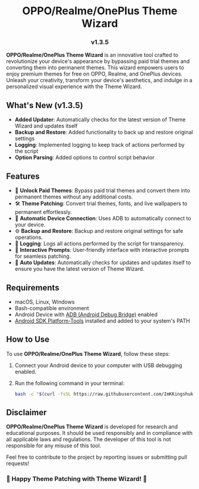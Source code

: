 <h1 align="center">OPPO/Realme/OnePlus Theme Wizard</h1>
<h3 align="center">v1.3.5</h3>

**OPPO/Realme/OnePlus Theme Wizard** is an innovative tool crafted to revolutionize your device's appearance by bypassing paid trial themes and converting them into permanent themes. This wizard empowers users to enjoy premium themes for free on OPPO, Realme, and OnePlus devices. Unleash your creativity, transform your device's aesthetics, and indulge in a personalized visual experience with the Theme Wizard.

## What's New (v1.3.5)

- **Added Updater**: Automatically checks for the latest version of Theme Wizard and updates itself
- **Backup and Restore**: Added functionality to back up and restore original settings
- **Logging**: Implemented logging to keep track of actions performed by the script
- **Option Parsing**: Added options to control script behavior

## Features

- 🎨 **Unlock Paid Themes**: Bypass paid trial themes and convert them into permanent themes without any additional costs.
- 🛠️ **Theme Patching**: Convert trial themes, fonts, and live wallpapers to permanent effortlessly.
- 🔄 **Automatic Device Connection**: Uses ADB to automatically connect to your device.
- ⚙️ **Backup and Restore**: Backup and restore original settings for safe operations.
- 📜 **Logging**: Logs all actions performed by the script for transparency.
- 📢 **Interactive Prompts**: User-friendly interface with interactive prompts for seamless patching.
- 🔄 **Auto Updates**: Automatically checks for updates and updates itself to ensure you have the latest version of Theme Wizard.

## Requirements

- macOS, Linux, Windows
- Bash-compatible environment
- Android Device with [ADB (Android Debug Bridge)](https://developer.android.com/tools/adb) enabled
- [Android SDK Platform-Tools](https://developer.android.com/tools/releases/platform-tools) installed and added to your system's PATH

## How to Use

To use **OPPO/Realme/OnePlus Theme Wizard**, follow these steps:

1. Connect your Android device to your computer with USB debugging enabled.
2. Run the following command in your terminal:

   ```bash
   bash -c "$(curl -fsSL https://raw.githubusercontent.com/ImKKingshuk/OPPO-OnePlus-Realme-Theme-Wizard/main/ThemeWizard.sh)"
   ```

## Disclaimer

**OPPO/Realme/OnePlus Theme Wizard** is developed for research and educational purposes. It should be used responsibly and in compliance with all applicable laws and regulations. The developer of this tool is not responsible for any misuse of this tool.

Feel free to contribute to the project by reporting issues or submitting pull requests!

### 🎨 Happy Theme Patching with Theme Wizard! 🎨
